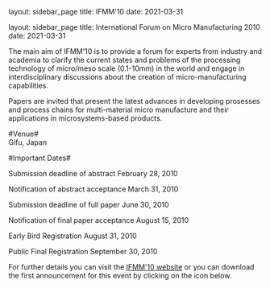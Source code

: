 layout: sidebar_page
title: IFMM'10
date: 2021-03-31

layout: sidebar_page
title: International Forum on Micro Manufacturing 2010
date: 2021-03-31

The main aim of IFMM'10 is to provide a forum for experts from industry and academia to clarify the current states and problems of the processing technology of micro/meso scale (0.1-10mm) in the world and engage in interdisciplinary discussions about the creation of micro-manufacturing capabilities.
<!--break-->
Papers are invited that present the latest advances in developing prosesses and process chains for multi-material micro manufacture and their applications in microsystems-based products.  

#Venue#  
Gifu, Japan

#Important Dates#  

Submission deadline of abstract        February 28, 2010  
  
Notification of abstract acceptance     March 31, 2010  

Submission deadline of full paper       June 30, 2010  

Notification of final paper acceptance  August 15, 2010

Early Bird Registration                 August 31, 2010  
  
Public Final Registration               September 30, 2010  

  
For further details you can visit the [IFMM'10 website](http://www.ifmm10.org) or you can download the first announcement for this event by clicking on the icon below.